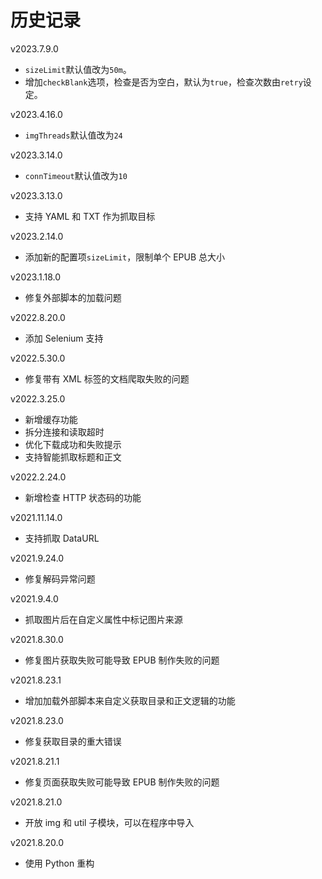 # 历史记录

v2023.7.9.0

+   `sizeLimit`默认值改为`50m`。
+   增加`checkBlank`选项，检查是否为空白，默认为`true`，检查次数由`retry`设定。

v2023.4.16.0

+   `imgThreads`默认值改为`24`

v2023.3.14.0

+   `connTimeout`默认值改为`10`

v2023.3.13.0

+   支持 YAML 和 TXT 作为抓取目标

v2023.2.14.0

+   添加新的配置项`sizeLimit`，限制单个 EPUB 总大小

v2023.1.18.0

+   修复外部脚本的加载问题

v2022.8.20.0

+   添加 Selenium 支持

v2022.5.30.0

+   修复带有 XML 标签的文档爬取失败的问题

v2022.3.25.0

+   新增缓存功能
+   拆分连接和读取超时
+   优化下载成功和失败提示
+   支持智能抓取标题和正文

v2022.2.24.0

+   新增检查 HTTP 状态码的功能

v2021.11.14.0

+   支持抓取 DataURL

v2021.9.24.0

+   修复解码异常问题

v2021.9.4.0

+   抓取图片后在自定义属性中标记图片来源

v2021.8.30.0

+   修复图片获取失败可能导致 EPUB 制作失败的问题

v2021.8.23.1

+   增加加载外部脚本来自定义获取目录和正文逻辑的功能

v2021.8.23.0

+   修复获取目录的重大错误

v2021.8.21.1

+   修复页面获取失败可能导致 EPUB 制作失败的问题

v2021.8.21.0

+   开放 img 和 util 子模块，可以在程序中导入

v2021.8.20.0

+   使用 Python 重构